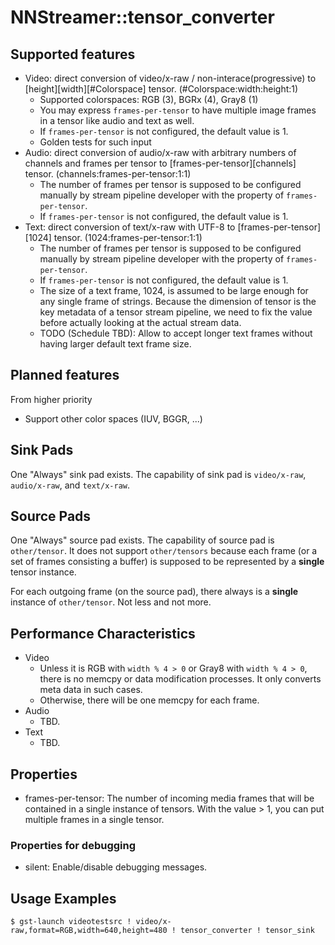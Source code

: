 # NNStreamer::tensor\_converter

## Supported features

- Video: direct conversion of video/x-raw / non-interace(progressive) to [height][width][#Colorspace] tensor. (#Colorspace:width:height:1)
  - Supported colorspaces: RGB (3), BGRx (4), Gray8 (1)
  - You may express ```frames-per-tensor``` to have multiple image frames in a tensor like audio and text as well.
  - If ```frames-per-tensor``` is not configured, the default value is 1.
  - Golden tests for such input
- Audio: direct conversion of audio/x-raw with arbitrary numbers of channels and frames per tensor to [frames-per-tensor][channels] tensor. (channels:frames-per-tensor:1:1)
  - The number of frames per tensor is supposed to be configured manually by stream pipeline developer with the property of ```frames-per-tensor```.
  - If ```frames-per-tensor``` is not configured, the default value is 1.
- Text: direct conversion of text/x-raw with UTF-8 to [frames-per-tensor][1024] tensor. (1024:frames-per-tensor:1:1)
  - The number of frames per tensor is supposed to be configured manually by stream pipeline developer with the property of ```frames-per-tensor```.
  - If ```frames-per-tensor``` is not configured, the default value is 1.
  - The size of a text frame, 1024, is assumed to be large enough for any single frame of strings. Because the dimension of tensor is the key metadata of a tensor stream pipeline, we need to fix the value before actually looking at the actual stream data.
  - TODO (Schedule TBD): Allow to accept longer text frames without having larger default text frame size.

## Planned features

From higher priority
- Support other color spaces (IUV, BGGR, ...)

## Sink Pads

One "Always" sink pad exists. The capability of sink pad is ```video/x-raw```, ```audio/x-raw```, and ```text/x-raw```.

## Source Pads

One "Always" source pad exists. The capability of source pad is ```other/tensor```. It does not support ```other/tensors``` because each frame (or a set of frames consisting a buffer) is supposed to be represented by a **single** tensor instance.

For each outgoing frame (on the source pad), there always is a **single** instance of ```other/tensor```. Not less and not more.

## Performance Characteristics

- Video
  - Unless it is RGB with ```width % 4 > 0``` or Gray8 with ```width % 4 > 0```, there is no memcpy or data modification processes. It only converts meta data in such cases.
  - Otherwise, there will be one memcpy for each frame.
- Audio
  - TBD.
- Text
  - TBD.

## Properties

- frames-per-tensor: The number of incoming media frames that will be contained in a single instance of tensors. With the value > 1, you can put multiple frames in a single tensor.

### Properties for debugging

- silent: Enable/disable debugging messages.

## Usage Examples

```
$ gst-launch videotestsrc ! video/x-raw,format=RGB,width=640,height=480 ! tensor_converter ! tensor_sink
```
